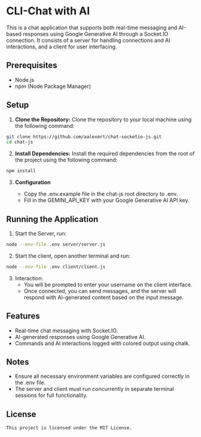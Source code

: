 # CLI-Chat with AI

This is a chat application that supports both real-time messaging and AI-based responses using Google Generative AI through a Socket.IO connection. It consists of a server for handling connections and AI interactions, and a client for user interfacing.

## Prerequisites

- Node.js
- npm (Node Package Manager)

## Setup

1. **Clone the Repository:** Clone the repository to your local machine using the following command:

```bash
git clone https://github.com/aalexmrt/chat-socketio-js.git
cd chat-js
```

2. **Install Dependencies:** Install the required dependencies from the root of the project using the following command:
```bash
npm install
```

3. **Configuration**

   - Copy the .env.example file in the chat-js root directory to .env.
   - Fill in the GEMINI_API_KEY with your Google Generative AI API key.

## Running the Application
1. Start the Server, run:
```bash
node --env-file .env server/server.js
```
2. Start the client, open another terminal and run:
```bash
node --env-file .env client/client.js
```
3. Interaction:
   - You will be prompted to enter your username on the client interface.
   - Once connected, you can send messages, and the server will respond with AI-generated content based on the input message.


## Features
   - Real-time chat messaging with Socket.IO.
   - AI-generated responses using Google Generative AI.
   - Commands and AI interactions logged with colored output using chalk.


## Notes
   - Ensure all necessary environment variables are configured correctly in the .env file.
   - The server and client must run concurrently in separate terminal sessions for full functionality.


## License
    This project is licensed under the MIT License.